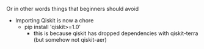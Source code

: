 Or in other words things that beginners should avoid

- Importing Qiskit is now a chore
	- pip install 'qiskit>=1.0'
		- this is because qiskit has dropped dependencies with qiskit-terra (but somehow not qiskit-aer) 